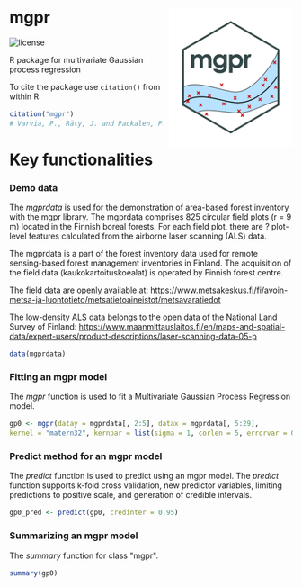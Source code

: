 mgpr <img src="figs/mgprlogo_nobg.png" width="220" align="right"/>
=================================================
![license](https://img.shields.io/badge/Licence-GPL--3-blue.svg) 

R package for multivariate Gaussian process regression 

To cite the package use `citation()` from within R:

```r
citation("mgpr")
# Varvia, P., Räty, J. and Packalen, P. (2022). mgpr....
```   

# Key functionalities

### Demo data

The *mgprdata* is used for the demonstration of area-based forest inventory with the mgpr library.
The mgprdata comprises 825 circular field plots (r = 9 m) located in the Finnish boreal forests. 
For each field plot, there are ? plot-level features calculated from the airborne laser scanning (ALS) data.

The mgprdata is a part of the forest inventory data used for remote sensing-based forest management inventories in Finland. 
The acquisition of the field data (kaukokartoituskoealat) is operated by Finnish forest centre.

The field data are openly available at: https://www.metsakeskus.fi/fi/avoin-metsa-ja-luontotieto/metsatietoaineistot/metsavaratiedot

The low-density ALS data belongs to the open data of the National Land Survey of Finland: https://www.maanmittauslaitos.fi/en/maps-and-spatial-data/expert-users/product-descriptions/laser-scanning-data-05-p 

```r
data(mgprdata)
```  

### Fitting an mgpr model

The *mgpr* function is used to fit a Multivariate Gaussian Process Regression model.

```r
gp0 <- mgpr(datay = mgprdata[, 2:5], datax = mgprdata[, 5:29],
kernel = "matern32", kernpar = list(sigma = 1, corlen = 5, errorvar = 0.1))
```   

### Predict method for an mgpr model
The *predict* function is used to predict using an mgpr model. 
The *predict* function supports k-fold cross validation, new predictor variables, limiting predictions to positive scale, and generation of credible intervals.
```r
gp0_pred <- predict(gp0, credinter = 0.95)
```   

### Summarizing an mgpr model

The *summary* function for class "mgpr".

```r
summary(gp0)
```  

